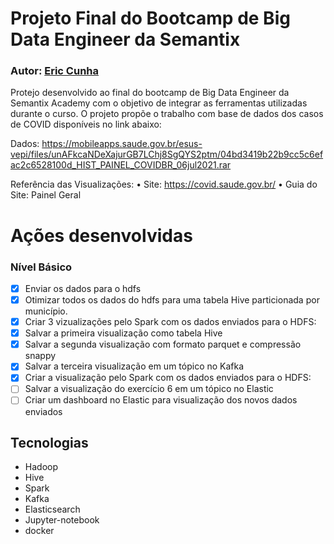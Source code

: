 ﻿# Projeto Final do Bootcamp de Big Data Engineer da Semantix

### Autor: [Eric Cunha](https://linkedin.com/in/ericscunha)

Protejo desenvolvido ao final do bootcamp de Big Data Engineer da Semantix Academy com o objetivo de integrar as ferramentas utilizadas durante o curso. O projeto propõe o trabalho com base de dados dos casos de COVID disponíveis no link abaixo:

Dados: https://mobileapps.saude.gov.br/esus-vepi/files/unAFkcaNDeXajurGB7LChj8SgQYS2ptm/04bd3419b22b9cc5c6efac2c6528100d_HIST_PAINEL_COVIDBR_06jul2021.rar

Referência das Visualizações:
• Site: https://covid.saude.gov.br/
• Guia do Site: Painel Geral


# Ações desenvolvidas


### Nível Básico

 - [X] Enviar os dados para o hdfs
 - [X] Otimizar todos os dados do hdfs para uma tabela Hive particionada por município.
 - [X] Criar 3 vizualizações pelo Spark com os dados enviados para o HDFS:
 - [X] Salvar a primeira visualização como tabela Hive
 - [X] Salvar a segunda visualização com formato parquet e compressão snappy
 - [X] Salvar a terceira visualização em um tópico no Kafka
 - [X] Criar a visualização pelo Spark com os dados enviados para o HDFS:
 - [   ] Salvar a visualização do exercício 6 em um tópico no Elastic
 - [   ] Criar um dashboard no Elastic para visualização dos novos dados enviados

## Tecnologias

 - Hadoop
 - Hive
 - Spark
 - Kafka
 - Elasticsearch
 - Jupyter-notebook
 - docker
